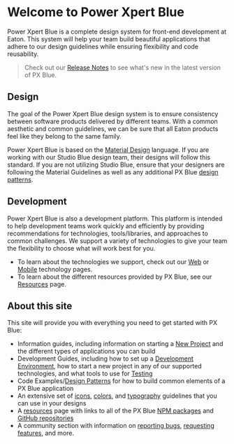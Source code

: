 # Welcome to Power Xpert Blue
Power Xpert Blue is a complete design system for front-end development at Eaton. This system will help your team build beautiful applications that adhere to our design guidelines while ensuring flexibility and code reusability.

>Check out our [Release Notes](/release-notes) to see what's new in the latest version of PX Blue.

## Design
The goal of the Power Xpert Blue design system is to ensure consistency between software products delivered by different teams. With a common aesthetic and common guidelines, we can be sure that all Eaton products feel like they belong to the same family.

Power Xpert Blue is based on the [Material Design](https://material.io/) language. If you are working with our Studio Blue design team, their designs will follow this standard. If you are not utilizing Studio Blue, ensure that your designers are following the Material Guidelines as well as any additional PX Blue [design patterns](/patterns/appbar).

## Development
Power Xpert Blue is also a development platform. This platform is intended to help development teams work quickly and efficiently by providing recommendations for technologies, tools/libraries, and approaches to common challenges. We support a variety of technologies to give your team the flexibility to choose what will work best for you.

* To learn about the technologies we support, check out our [Web](/development/frameworks-web/intro) or [Mobile](/development/frameworks-mobile/intro) technology pages.
* To learn about the different resources provided by PX Blue, see our [Resources](/resources) page.

## About this site
This site will provide you with everything you need to get started with PX Blue: 

- Information guides, including information on starting a [New Project](/get-started/new-project) and the different types of applications you can build
- Development Guides, including how to set up a [Development Environment](/development/environment), how to start a new project in any of our supported technologies, and what tools to use for [Testing](/development/testing)
- Code Examples/[Design Patterns](/patterns/appbar) for how to build common elements of a PX Blue application
- An extensive set of [icons](/style/iconography), [colors](/style/color), and [typography](/style/typography) guidelines that you can use in your designs
- A [resources](/resources) page with links to all of the PX Blue [NPM packages](https://www.npmjs.com/org/pxblue) and [GitHub repositories](https://github.com/pxblue)
- A community section with information on [reporting bugs](/community/bugs), [requesting features](/community/features), and more.